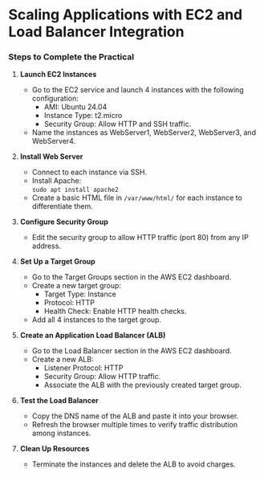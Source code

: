 # Scaling Applications with EC2 and Load Balancer Integration

### Steps to Complete the Practical

1. **Launch EC2 Instances**  
   - Go to the EC2 service and launch 4 instances with the following configuration:
     - AMI: Ubuntu 24.04
     - Instance Type: t2.micro
     - Security Group: Allow HTTP and SSH traffic.
   - Name the instances as WebServer1, WebServer2, WebServer3, and WebServer4.

2. **Install Web Server**  
   - Connect to each instance via SSH.
   - Install Apache:  
     `sudo apt install apache2`
   - Create a basic HTML file in `/var/www/html/` for each instance to differentiate them.

3. **Configure Security Group**  
   - Edit the security group to allow HTTP traffic (port 80) from any IP address.

4. **Set Up a Target Group**  
   - Go to the Target Groups section in the AWS EC2 dashboard.
   - Create a new target group:
     - Target Type: Instance
     - Protocol: HTTP
     - Health Check: Enable HTTP health checks.
   - Add all 4 instances to the target group.

5. **Create an Application Load Balancer (ALB)**  
   - Go to the Load Balancer section in the AWS EC2 dashboard.
   - Create a new ALB:
     - Listener Protocol: HTTP
     - Security Group: Allow HTTP traffic.
     - Associate the ALB with the previously created target group.

6. **Test the Load Balancer**  
   - Copy the DNS name of the ALB and paste it into your browser.
   - Refresh the browser multiple times to verify traffic distribution among instances.

7. **Clean Up Resources**  
   - Terminate the instances and delete the ALB to avoid charges.
